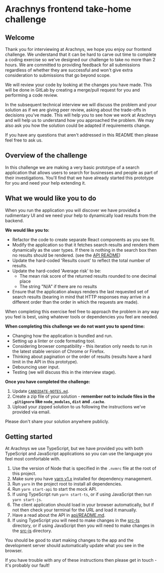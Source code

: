 # Arachnys frontend take-home challenge

## Welcome

Thank you for interviewing at Arachnys, we hope you enjoy our frontend challenge. We understand that it can be hard to carve out time to complete a coding exercise so we've designed our challenge to take no more than 2 hours. We are committed to providing feedback for all submissions regardless of whether they are successful and won't give extra consideration to submissions that go beyond scope.

We will review your code by looking at the changes you have made. This will be done in GitLab by creating a merge/pull request for you and performing a code review.

In the subsequent technical interview we will discuss the problem and your solution as if we are giving peer review, asking about the trade-offs in decisions you've made. This will help you to see how we work at Arachnys and will help us to understand how you approached the problem. We may also ask you how the solution could be adapted if requirements change.

If you have any questions that aren't addressed in this README then please feel free to ask us.

## Overview of the challenge

In this challenge we are making a very basic prototype of a search application that allows users to search for businesses and people as part of their investigations. You'll find that we have already started this prototype for you and need your help extending it.

## What we would like you to do

When you run the application you will discover we have provided a rudimentary UI and we need your help to dynamically load results from the backend.

**We would like you to:**

- Refactor the code to create separate React components as you see fit.
- Modify the application so that it fetches search results and renders them dynamically as the user types. If there is nothing in the search box then no results should be rendered. (see the [API README](api/README))
- Update the hard-coded 'Results count' to reflect the total number of results.
- Update the hard-coded 'Average risk' to be:
  - The mean risk score of the returned results rounded to one decimal place
  - The string "N/A" if there are no results
- Ensure that the application always renders the last requested set of search results (bearing in mind that HTTP responses may arrive in a different order than the order in which the requests are made).

When completing this exercise feel free to approach the problem in any way you feel is best, using whatever tools or dependencies you feel are needed.

**When completing this challenge we do not want you to spend time:**

- Changing how the application is bundled and run.
- Setting up a linter or code formating tool.
- Considering browser compatibility - this iteration only needs to run in the latest stable version of Chrome or Firefox.
- Thinking about pagination or the order of results (results have a hard limit in the API in this prototype).
- Debouncing user input.
- Testing (we will discuss this in the interview stage).

**Once you have completed the challenge:**

1. Update [`CANDIDATE-NOTES.md`](CANDIDATE-NOTES.md).
2. Create a zip file of your solution - **remember not to include files in the `.gitignore` like `node_modules`, `dist` and `.cache`**.
3. Upload your zipped solution to us following the instructions we've provided via email.

Please don't share your solution anywhere publicly.

## Getting started

At Arachnys we use TypeScript, but we have provided you with both TypeScript and JavaScript applications so you can use the language you feel most comfortable with.

1. Use the version of Node that is specified in the `.nvmrc` file at the root of this project.
2. Make sure you have [yarn v1.x](https://classic.yarnpkg.com) installed for dependency management.
3. Run `yarn` in the project root to install all dependencies.
4. Run `yarn start-api` to start the mock API.
5. If using TypeScript run `yarn start-ts`, or if using JavaScript then run `yarn start-js`.
6. The client application should load in your browser automatically, but if not then check your terminal for the URL and load it manually.
7. Have a read about the API in [api/README.md](api/README.md).
8. If using TypeScript you will need to make changes in the [src-ts](src-ts) directory, or if using JavaScript then you will need to make changes in the [src-js](src-js) directory.

You should be good to start making changes to the app and the development server should automatically update what you see in the browser.

If you have trouble with any of these instructions then please get in touch - it's probably our fault!
